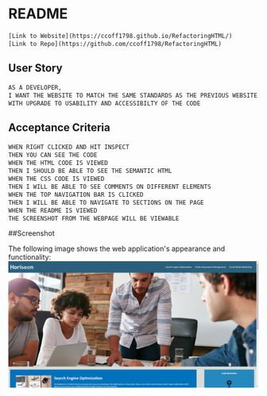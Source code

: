
# README
	[Link to Website](https://ccoff1798.github.io/RefactoringHTML/)
    [Link to Repo](https://github.com/ccoff1798/RefactoringHTML)

## User Story

```
AS A DEVELOPER,
I WANT THE WEBSITE TO MATCH THE SAME STANDARDS AS THE PREVIOUS WEBSITE
WITH UPGRADE TO USABILITY AND ACCESSIBILTY OF THE CODE
```

## Acceptance Criteria

```
WHEN RIGHT CLICKED AND HIT INSPECT
THEN YOU CAN SEE THE CODE
WHEN THE HTML CODE IS VIEWED
THEN I SHOULD BE ABLE TO SEE THE SEMANTIC HTML
WHEN THE CSS CODE IS VIEWED
THEN I WILL BE ABLE TO SEE COMMENTS ON DIFFERENT ELEMENTS
WHEN THE TOP NAVIGATION BAR IS CLICKED
THEN I WILL BE ABLE TO NAVIGATE TO SECTIONS ON THE PAGE
WHEN THE README IS VIEWED
THE SCREENSHOT FROM THE WEBPAGE WILL BE VIEWABLE
```

##Screenshot

The following image shows the web application's appearance and functionality:
![The Horiseon webpage includes a navigation bar, a header image, and cards with text and images at the bottom of the page.](./Assets/Webstie%20Screenshot.png)



